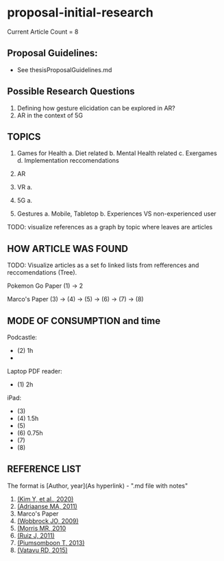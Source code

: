 # proposal-initial-research

Current Article Count = 8

## Proposal Guidelines: 

- See thesisProposalGuidelines.md

## Possible Research Questions 

1. Defining how gesture elicidation can be explored in AR? 
2. AR in the context of 5G

## TOPICS 

1. Games for Health 
a. Diet related
b. Mental Health related
c. Exergames 
d. Implementation reccomendations 

2. AR 

3. VR 
a. 

4. 5G 
a. 

5. Gestures 
a. Mobile, Tabletop 
b. Experiences VS non-experienced user 

TODO: visualize references as a graph by topic where leaves are articles

## HOW ARTICLE WAS FOUND 

TODO: Visualize articles as a set fo linked lists from refferences and reccomendations (Tree).

Pokemon Go Paper (1)
 -> 2
 
Marco's Paper (3) 
-> (4)
-> (5)
-> (6)
-> (7) 
-> (8) 

## MODE OF CONSUMPTION and time 

Podcastle:
- (2) 1h
- 
Laptop PDF reader: 
- (1) 2h

iPad:
- (3)
- (4) 1.5h
- (5) 
- (6) 0.75h
- (7) 
- (8) 


## REFERENCE LIST 

The format is [Author, year](As hyperlink) - ".md file with notes"

1. [(Kim Y, et al., 2020)](https://dl.acm.org/doi/abs/10.1145/3313831.3376830) 
2. [(Adriaanse MA, 2011)](https://www.sciencedirect.com/science/article/pii/S0195666310005325?via%3Dihub) 
3. Marco's Paper 
4. [(Wobbrock JO, 2009)](http://dl.acm.org/citation.cfm?doid=1518701.1518866)
5. [(Morris MR, 2010](https://dl.acm.org/doi/10.5555/1839214.1839260) 
6. [(Ruiz J, 2011)](http://dl.acm.org/citation.cfm?doid=1978942.1978971)
7. [(Piumsomboon T, 2013)](https://dl.acm.org/doi/10.1145/2468356.2468527) 
8. [(Vatavu RD, 2015)](https://dl.acm.org/doi/10.1145/2702123.2702223) 
